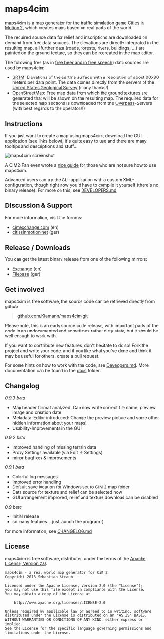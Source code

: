 
# maps4cim

maps4cim is a map generator for the traffic simulation game
[Cities in Motion 2][1], which creates maps based on real parts of the world.

The required source data for relief and inscriptions are downloaded on demand 
from free data sources. The elevations are directly integrated in the resulting 
map, all further data (roads, forests, rivers, buildings, ...) are painted on 
the ground texture, so they can be recreated in the map editor.

The following free (as in [free beer and in free speech][4]) data sources are 
used by maps4cim:

* [SRTM][2]: Elevations of the earth's surface with a resolution of about 90x90 
  meters per data point. The data comes directly from the servers of the
  [United States Geological Survey][5] (many thanks!)
* [OpenStreetMap][3]: Free map data from which the ground textures are generated 
  that will be shown on the resulting map. The required data for the selected 
  map sections is downloaded from the [Overpass][6]-Servers (with best regards 
  to the operators!)

## Instructions

If you just want to create a map using maps4cim, download the GUI application 
(see links below), it's quite easy to use and there are many tooltips and 
descriptions and stuff...

![maps4cim screenshot](https://raw.github.com/Klamann/maps4cim/master/docs/maps4cim-screen.png "screenshot of maps4cim-gui")

A CiM2-Fan even wrote a 
[nice guide](http://steamcommunity.com/sharedfiles/filedetails/?id=155611499) 
for those who are not sure how to use maps4cim.

Advanced users can try the CLI-application with a custom XML-configuration, 
though right now you'd have to compile it yourself (there's no binary release). 
For more on this, see 
[DEVELOPERS.md](https://github.com/Klamann/maps4cim/blob/master/DEVELOPERS.md)

## Discussion & Support

For more information, visit the forums:

* [cimexchange.com](http://www.cimexchange.com/topic/2204-beta-maps4cim-a-real-world-map-generator-for-cim-2/) (en)
* [citiesinmotion.net](http://www.citiesinmotion.net/index.php?page=Thread&postID=31558) (ger)

## Release / Downloads

You can get the latest binary release from one of the following mirrors:

* [Exchange](http://www.cimexchange.com/files/file/694-maps4cim/) (en)
* [Filebase](http://www.citiesinmotion.net/index.php?page=DatabaseItem&id=455) (ger)

## Get involved

maps4cim is free software, the source code can be retrieved directly from github

> [github.com/Klamann/maps4cim.git](https://github.com/Klamann/maps4cim.git)

Please note, this is an early source code release, with important parts of the
code in an undocumented and sometimes rather dirty state, but it should be
well enough to work with.

If you want to contribute new features, don't hesitate to do so!
Fork the project and write your code, and if you like what you've done and
think it may be useful for others, create a pull request.

For some hints on how to work with the code, see 
[Deveopers.md](https://github.com/Klamann/maps4cim/blob/master/docs/Deveopers.md).
More documentation can be found in the
[docs](https://github.com/Klamann/maps4cim/tree/master/docs) folder.

## Changelog

*0.9.3 beta*

* Map header format analyzed: Can now write correct file name, preview image and
  creation date
* Metadata-Editor introduced: Change the preview picture and some other hidden 
  information about your maps!
* Usability-Improvements in the GUI

*0.9.2 beta*

* Improved handling of missing terrain data
* Proxy Settings available (via Edit -> Settings)
* minor bugfixes & improvements

*0.9.1 beta*

* Colorful log messages
* Improved error handling
* Default save location for Windows set to CiM 2 map folder
* Data source for texture and relief can be selected now
* GUI arrangement improved, relief and texture download can be disabled

*0.9 beta*

* Initial release
* so many features... just launch the program :)

for more information, see 
[CHANGELOG.md](https://github.com/Klamann/maps4cim/blob/master/CHANGELOG.md)

## License

maps4cim is free software, distributed under the terms of the 
[Apache License, Version 2.0](http://www.apache.org/licenses/LICENSE-2.0).

    maps4cim - a real world map generator for CiM 2
    Copyright 2013 Sebastian Straub
    
    Licensed under the Apache License, Version 2.0 (the "License");
    you may not use this file except in compliance with the License.
    You may obtain a copy of the License at
    
        http://www.apache.org/licenses/LICENSE-2.0
    
    Unless required by applicable law or agreed to in writing, software
    distributed under the License is distributed on an "AS IS" BASIS,
    WITHOUT WARRANTIES OR CONDITIONS OF ANY KIND, either express or implied.
    See the License for the specific language governing permissions and
    limitations under the License.



[1]: http://www.citiesinmotion2.com/ "Cities in Motion 2"
[2]: http://www2.jpl.nasa.gov/srtm/ "Shuttle Radar Topography Mission"
[3]: http://www.openstreetmap.org/ "OpenStreetMap"
[4]: http://en.wikipedia.org/wiki/Open_data "Open Data (wikipedia.org)"
[5]: http://www.usgs.gov/ "United States Geological Survey"
[6]: http://wiki.openstreetmap.org/wiki/Overpass_API "Overpass API"

